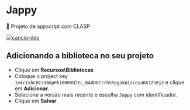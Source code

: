 # Jappy
:dog: Projeto de appscript com CLASP

[![cancio-dev](https://img.shields.io/badge/cancio--dev-website-green)](https://cancio.dev/)

## Adicionando a biblioteca no seu projeto

- Clique em **Recursos\Bibliotecas**
- Coloque o project key `1e4cIvhLHCs38GpPkiB0RVQlEL_KAdD8CrrhSYpgakWi2cosaKK7ZoBj2` e clique em **Adicionar**.
- Selecione a versão mais recente e escolha `Jappy` com identificador.
- Clique em **Salvar**.
